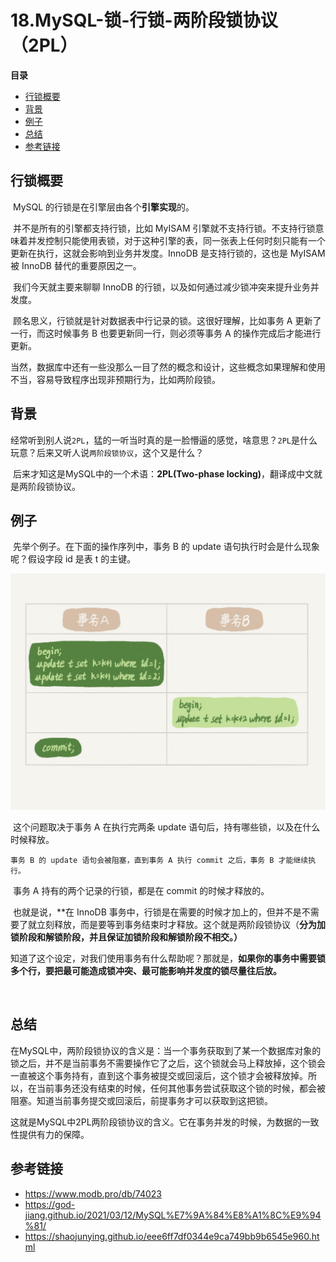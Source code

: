 # 18.MySQL-锁-行锁-两阶段锁协议（2PL）

**目录**

- [行锁概要](#行锁概要)
- [背景](#背景)
- [例子](#例子)
- [总结](#总结)
- [参考链接](#参考链接)



## 行锁概要

​		MySQL 的行锁是在引擎层由各个**引擎实现**的。

​		并不是所有的引擎都支持行锁，比如 MyISAM 引擎就不支持行锁。不支持行锁意味着并发控制只能使用表锁，对于这种引擎的表，同一张表上任何时刻只能有一个更新在执行，这就会影响到业务并发度。InnoDB 是支持行锁的，这也是 MyISAM 被 InnoDB 替代的重要原因之一。

​		我们今天就主要来聊聊 InnoDB 的行锁，以及如何通过减少锁冲突来提升业务并发度。

​		顾名思义，行锁就是针对数据表中行记录的锁。这很好理解，比如事务 A 更新了一行，而这时候事务 B 也要更新同一行，则必须等事务 A 的操作完成后才能进行更新。

​		当然，数据库中还有一些没那么一目了然的概念和设计，这些概念如果理解和使用不当，容易导致程序出现非预期行为，比如两阶段锁。





## 背景

​		经常听到别人说`2PL`，猛的一听当时真的是一脸懵逼的感觉，啥意思？`2PL`是什么玩意？后来又听人说`两阶段锁协议`，这个又是什么？

​		后来才知这是MySQL中的一个术语：**2PL(Two-phase locking)**，翻译成中文就是两阶段锁协议。





## 例子

​		先举个例子。在下面的操作序列中，事务 B 的 update 语句执行时会是什么现象呢？假设字段 id 是表 t 的主键。

![](https://github.com/affectalways/Flee-as-a-bird-to-your-mountain/blob/main/MySQL/pictures/13.%E4%B8%A4%E9%98%B6%E6%AE%B5%E5%8D%8F%E8%AE%AE.jpg?raw=true)

​		这个问题取决于事务 A 在执行完两条 update 语句后，持有哪些锁，以及在什么时候释放。

​		`事务 B 的 update 语句会被阻塞，直到事务 A 执行 commit 之后，事务 B 才能继续执行。`

​		事务 A 持有的两个记录的行锁，都是在 commit 的时候才释放的。

​		也就是说，**在 InnoDB 事务中，行锁是在需要的时候才加上的，但并不是不需要了就立刻释放，而是要等到事务结束时才释放。这个就是两阶段锁协议（**分为加锁阶段和解锁阶段，并且保证加锁阶段和解锁阶段不相交。）**

​		知道了这个设定，对我们使用事务有什么帮助呢？那就是，**如果你的事务中需要锁多个行，要把最可能造成锁冲突、最可能影响并发度的锁尽量往后放。**

​	



## 总结

​		在MySQL中，两阶段锁协议的含义是：当一个事务获取到了某一个数据库对象的锁之后，并不是当前事务不需要操作它了之后，这个锁就会马上释放掉，这个锁会一直被这个事务持有，直到这个事务被提交或回滚后，这个锁才会被释放掉。所以，在当前事务还没有结束的时候，任何其他事务尝试获取这个锁的时候，都会被阻塞。知道当前事务提交或回滚后，前提事务才可以获取到这把锁。

​		这就是MySQL中2PL两阶段锁协议的含义。它在事务并发的时候，为数据的一致性提供有力的保障。





## 参考链接

- https://www.modb.pro/db/74023
- https://god-jiang.github.io/2021/03/12/MySQL%E7%9A%84%E8%A1%8C%E9%94%81/
- https://shaojunying.github.io/eee6ff7df0344e9ca749bb9b6545e960.html